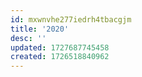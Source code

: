 ```yaml
---
id: mxwnvhe277iedrh4tbacgjm
title: '2020'
desc: ''
updated: 1727687745458
created: 1726518840962
---
```

